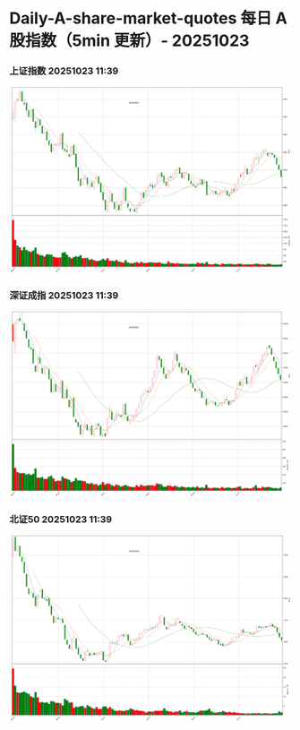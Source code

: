 
# Daily-A-share-market-quotes 每日 A 股指数（5min 更新）- 20251023

### 上证指数 20251023 11:39
![](./fig/2025/10/20251023-sh000001.png)

### 深证成指 20251023 11:39
![](./fig/2025/10/20251023-sz399001.png)

### 北证50 20251023 11:39
![](./fig/2025/10/20251023-bj899050.png)
